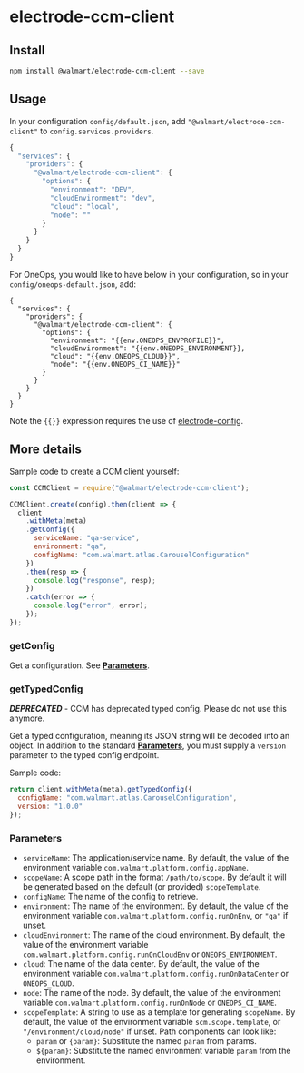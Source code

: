 # electrode-ccm-client

## Install

```sh
npm install @walmart/electrode-ccm-client --save
```

## Usage

In your configuration `config/default.json`, add `"@walmart/electrode-ccm-client"` to `config.services.providers`.

```js
{
  "services": {
    "providers": {
      "@walmart/electrode-ccm-client": {
        "options": {
          "environment": "DEV",
          "cloudEnvironment": "dev",
          "cloud": "local",
          "node": ""
        }
      }
    }
  }
}
```

For OneOps, you would like to have below in your configuration, so in your `config/oneops-default.json`, add:

```
{
  "services": {
    "providers": {
      "@walmart/electrode-ccm-client": {
        "options": {
          "environment": "{{env.ONEOPS_ENVPROFILE}}",
          "cloudEnvironment": "{{env.ONEOPS_ENVIRONMENT}},
          "cloud": "{{env.ONEOPS_CLOUD}}",
          "node": "{{env.ONEOPS_CI_NAME}}"
        }
      }
    }
  }
}
```

Note the `{{}}` expression requires the use of [electrode-config].

## More details

Sample code to create a CCM client yourself:

```js
const CCMClient = require("@walmart/electrode-ccm-client");

CCMClient.create(config).then(client => {
  client
    .withMeta(meta)
    .getConfig({
      serviceName: "qa-service",
      environment: "qa",
      configName: "com.walmart.atlas.CarouselConfiguration"
    })
    .then(resp => {
      console.log("response", resp);
    })
    .catch(error => {
      console.log("error", error);
    });
});
```

### getConfig

Get a configuration. See **[Parameters](#parameters)**.

### getTypedConfig

**_DEPRECATED_** - CCM has deprecated typed config. Please do not use this anymore.

Get a typed configuration, meaning its JSON string will be decoded into an
object. In addition to the standard **[Parameters](#parameters)**, you must
supply a `version` parameter to the typed config endpoint.

Sample code:

```js
return client.withMeta(meta).getTypedConfig({
  configName: "com.walmart.atlas.CarouselConfiguration",
  version: "1.0.0"
});
```

### Parameters

- `serviceName`: The application/service name. By default, the value of the
  environment variable `com.walmart.platform.config.appName`.
- `scopeName`: A scope path in the format `/path/to/scope`. By default it will
  be generated based on the default (or provided) `scopeTemplate`.
- `configName`: The name of the config to retrieve.
- `environment`: The name of the environment. By default, the value of the
  environment variable `com.walmart.platform.config.runOnEnv`, or `"qa"` if
  unset.
- `cloudEnvironment`: The name of the cloud environment. By default, the value
  of the environment variable `com.walmart.platform.config.runOnCloudEnv` or
  `ONEOPS_ENVIRONMENT`.
- `cloud`: The name of the data center. By default, the value of the environment
  variable `com.walmart.platform.config.runOnDataCenter` or `ONEOPS_CLOUD`.
- `node`: The name of the node. By default, the value of the environment
  variable `com.walmart.platform.config.runOnNode` or `ONEOPS_CI_NAME`.
- `scopeTemplate`: A string to use as a template for generating `scopeName`.
  By default, the value of the environment variable `scm.scope.template`, or `"/environment/cloud/node"` if unset. Path components can look like:
  - `param` or `{param}`: Substitute the named `param` from params.
  - `${param}`: Substitute the named environment variable `param` from the
    environment.

[electrode-config]: https://gecgithub01.walmart.com/electrode/electrode-config

